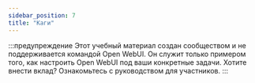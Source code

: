 ```yaml
---
sidebar_position: 7
title: "Каги"
---
```


:::предупреждение
Этот учебный материал создан сообществом и не поддерживается командой Open WebUI. Он служит только примером того, как настроить Open WebUI под ваши конкретные задачи. Хотите внести вклад? Ознакомьтесь с руководством для участников.
:::
